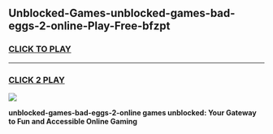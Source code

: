 
## Unblocked-Games-unblocked-games-bad-eggs-2-online-Play-Free-bfzpt
<h3>
<a href="https://premium76.site?title=unblocked-games-bad-eggs-2-online&ref=15A">CLICK TO PLAY</a></h3>
<hr>

<h3>
<a href="https://premium76.site?title=unblocked-games-bad-eggs-2-online&ref=15A">CLICK 2 PLAY</a>
  
</h3>

<a href="https://premium76.site?title=unblocked-games-bad-eggs-2-online&ref=15A"><img src="https://clearcache.store/games.png"></a>


**unblocked-games-bad-eggs-2-online games unblocked: Your Gateway to Fun and Accessible Online Gaming**
